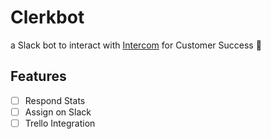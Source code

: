 # Clerkbot
a Slack bot to interact with [Intercom](https://intercom.io/) for Customer Success :robot:

## Features

- [ ] Respond Stats
- [ ] Assign on Slack
- [ ] Trello Integration
